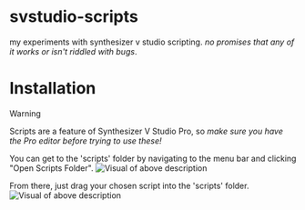 
# svstudio-scripts
my experiments with synthesizer v studio scripting. _no promises that any of it works or isn't riddled with bugs_.

# Installation

>[!WARNING]
>Scripts are a feature of Synthesizer V Studio Pro, so *make sure you have the Pro editor before trying to use these!*

You can get to the 'scripts' folder by navigating to the menu bar and clicking "Open Scripts Folder". 
![Visual of above description](https://github.com/user-attachments/assets/5b6a7b70-0b89-47ae-9d69-5bf8107a9b6a)

From there, just drag your chosen script into the 'scripts' folder.
![Visual of above description](https://github.com/user-attachments/assets/d6da9e27-534c-4b79-a438-9ccfa87c39e7)

